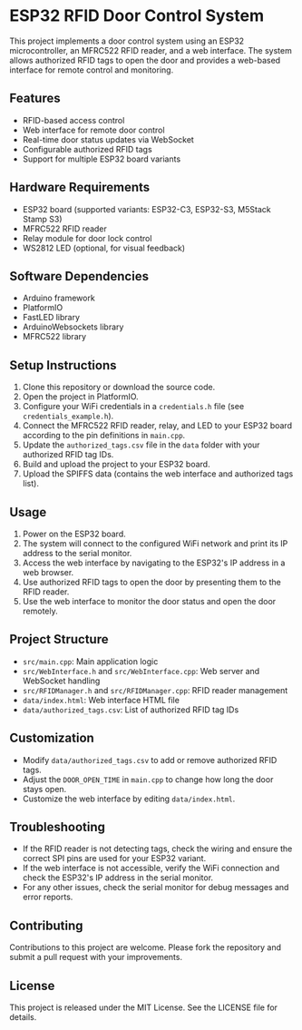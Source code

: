 # ESP32 RFID Door Control System

This project implements a door control system using an ESP32 microcontroller, an MFRC522 RFID reader, and a web interface. The system allows authorized RFID tags to open the door and provides a web-based interface for remote control and monitoring.

## Features

- RFID-based access control
- Web interface for remote door control
- Real-time door status updates via WebSocket
- Configurable authorized RFID tags
- Support for multiple ESP32 board variants

## Hardware Requirements

- ESP32 board (supported variants: ESP32-C3, ESP32-S3, M5Stack Stamp S3)
- MFRC522 RFID reader
- Relay module for door lock control
- WS2812 LED (optional, for visual feedback)

## Software Dependencies

- Arduino framework
- PlatformIO
- FastLED library
- ArduinoWebsockets library
- MFRC522 library

## Setup Instructions

1. Clone this repository or download the source code.
2. Open the project in PlatformIO.
3. Configure your WiFi credentials in a `credentials.h` file (see `credentials_example.h`).
4. Connect the MFRC522 RFID reader, relay, and LED to your ESP32 board according to the pin definitions in `main.cpp`.
5. Update the `authorized_tags.csv` file in the `data` folder with your authorized RFID tag IDs.
6. Build and upload the project to your ESP32 board.
7. Upload the SPIFFS data (contains the web interface and authorized tags list).

## Usage

1. Power on the ESP32 board.
2. The system will connect to the configured WiFi network and print its IP address to the serial monitor.
3. Access the web interface by navigating to the ESP32's IP address in a web browser.
4. Use authorized RFID tags to open the door by presenting them to the RFID reader.
5. Use the web interface to monitor the door status and open the door remotely.

## Project Structure

- `src/main.cpp`: Main application logic
- `src/WebInterface.h` and `src/WebInterface.cpp`: Web server and WebSocket handling
- `src/RFIDManager.h` and `src/RFIDManager.cpp`: RFID reader management
- `data/index.html`: Web interface HTML file
- `data/authorized_tags.csv`: List of authorized RFID tag IDs

## Customization

- Modify `data/authorized_tags.csv` to add or remove authorized RFID tags.
- Adjust the `DOOR_OPEN_TIME` in `main.cpp` to change how long the door stays open.
- Customize the web interface by editing `data/index.html`.

## Troubleshooting

- If the RFID reader is not detecting tags, check the wiring and ensure the correct SPI pins are used for your ESP32 variant.
- If the web interface is not accessible, verify the WiFi connection and check the ESP32's IP address in the serial monitor.
- For any other issues, check the serial monitor for debug messages and error reports.

## Contributing

Contributions to this project are welcome. Please fork the repository and submit a pull request with your improvements.

## License

This project is released under the MIT License. See the LICENSE file for details.
